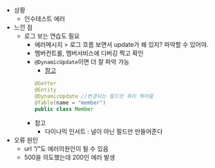 - 상황
    - 인수테스트 에러
- 느낀 점
    - 로그 보는 연습도 필요
        - 에러메시지 > 로그 흐름 보면서 update가 왜 있지? 파악할 수 있어야.
        - 멤버컨트롤, 멤버서비스에 디버깅 찍고 확인
        - `@DynamicUpdate`이면 더 잘 파악 가능
            - [참고](https://multifrontgarden.tistory.com/299)
            ```java
            @Getter
            @Entity
            @DynamicUpdate //변경되는 필드만 쿼리 찍어줌
            @Table(name = "member")
            public class Member
            ```
        - 참고
            - 다이나믹 인서트 : 널이 아닌 필드만 만들어준다
- 오류 원인
    - url “/”도 에러의원인이 될 수 있음
    - 500을 의도했는데 200인 에러 발생
